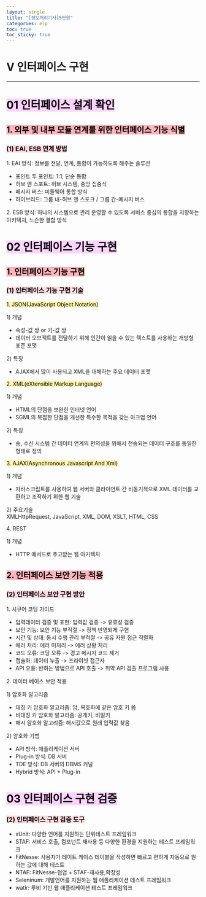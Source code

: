 ```yaml
---
layout: single
title: "[정보처리기사]5단원"
categories: elp
toc: true
toc_sticky: true
---
```


# V 인터페이스 구현

---

# <mark style='background-color: #fed3fe'>01 인터페이스 설계 확인</mark>

## <mark style='background-color: #fdb5bd'>1. 외부 및 내부 모듈 연계를 위한 인터페이스 기능 식별</mark>

### <mark style='background-color: #ffdce0'>(1) EAI, ESB 연계 방법</mark>

1\. EAI 방식: 정보를 전달, 연계, 통합이 가능하도록 해주는 솔루션

- 포인트 투 포인트: 1:1, 단순 통합
- 허브 앤 스포트: 허브 시스템, 중앙 집중식
- 메시지 버스: 미들웨어 통합 방식
- 하이브리드: 그룹 내-허브 앤 스포크 / 그룹 간-메시지 버스

2\. ESB 방식: 하나의 시스템으로 관리 운영할 수 있도록 서비스 중심의 통합을 지향하는 아키텍처, 느슨한 결합 방식

# <mark style='background-color: #fed3fe'>02 인터페이스 기능 구현</mark>

## <mark style='background-color: #fdb5bd'>1. 인터페이스 기능 구현</mark>

### <mark style='background-color: #ffdce0'>(1) 인터페이스 기능 구현 기술</mark>

<mark style='background-color: #fff5b1'>1. JSON(JavaScript Object Notation)</mark>

1\) 개념

- 속성-값 쌍 or 키-값 쌍
- 데이터 오브젝트를 전달하기 위해 인간이 읽을 수 있는 텍스트를 사용하는 개방형 표준 포맷

2\) 특징

- AJAX에서 많이 사용되고 XML을 대체하는 주요 데이터 포맷

<mark style='background-color: #fff5b1'>2. XML(eXtensible Markup Language)</mark>

1\) 개념

- HTML의 단점을 보완한 인터넷 언어
- SGML의 복잡한 단점을 개선한 특수한 목적을 갖는 마크업 언어

2\) 특징

- 송, 수신 시스템 간 데이터 연계의 편의성을 위해서 전송되는 데이터 구조를 동일한 형태로 정의

<mark style='background-color: #fff5b1'>3. AJAX(Asynchronous Javascript And Xml)</mark>

1\) 개념

- 자바스크립트를 사용하여 웹 서버와 클라이언트 간 비동기적으로 XML 데이터를 교환하고 조작하기 위한 웹 기술

2\) 주요기술  
 XMLHttpRequest, JavaScript, XML, DOM, XSLT, HTML, CSS

4\. REST

1\) 개념

- HTTP 메서드로 주고받는 웹 아키텍처

## <mark style='background-color: #fdb5bd'>2. 인터페이스 보안 기능 적용</mark>

### <mark style='background-color: #ffdce0'>(2) 인터페이스 보안 구현 방안</mark>

1\. 시큐어 코딩 가이드

- 입력데이터 검증 및 표현: 입력값 검증 -> 유효성 검증
- 보안 기능: 보안 기능 부적절 -> 정책 반영되게 구현
- 시간 및 상태: 동시 수행 관리 부적절 -> 공유 자원 접근 직렬화
- 에러 처리: 에러 미처리 -> 에러 상황 처리
- 코드 오류: 코딩 오류 -> 경고 메시지 코드 제거
- 캡슐화: 데이터 누출 -> 프라이빗 접근자
- API 오용: 반하는 방법으로 API 호출 -> 취약 API 검출 프로그램 사용

2\. 데이터 베이스 보안 적용

1\) 암호화 알고리즘

- 대칭 키 암호화 알고리즘: 암, 복호화에 같은 암호 키 씀
- 비대칭 키 암호화 알고리즘: 공개키, 비밀키
- 해시 암호화 알고리즘: 해시값으로 원래 입력값 찾음

2\) 암호화 기법

- API 방식: 애플리케이션 서버
- Plug-in 방식: DB 서버
- TDE 방식: DB 서버의 DBMS 커널
- Hybrid 방식: API + Plug-in

# <mark style='background-color: #fed3fe'>03 인터페이스 구현 검증</mark>

### <mark style='background-color: #ffdce0'>(2) 인터페이스 구현 검증 도구</mark>

- xUnit: 다양한 언어를 지원하는 단위테스트 프레임워크
- STAF: 서비스 호출, 컴포넌트 재사용 등 다양한 환경을 지원하는 테스트 프레임워크
- FitNesse: 사용자가 테이트 케이스 테이블을 작성하면 빠르고 편하게 자동으로 원하는 값에 대해 테스트
- NTAF: FitNesse-협업 + STAF-재사용,확장성
- Seleninum: 개발언어를 지원하는 웹 애플리케이션 테스트 프레임워크
- watir: 루비 기반 웹 애플리케이션 테스트 프레임워크

